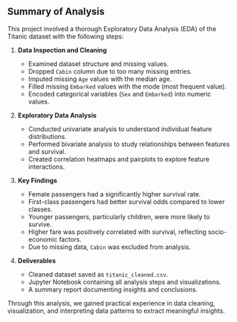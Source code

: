 ## Summary of Analysis

This project involved a thorough Exploratory Data Analysis (EDA) of the Titanic dataset with the following steps:

1. **Data Inspection and Cleaning**  
   - Examined dataset structure and missing values.  
   - Dropped `Cabin` column due to too many missing entries.  
   - Imputed missing `Age` values with the median age.  
   - Filled missing `Embarked` values with the mode (most frequent value).  
   - Encoded categorical variables (`Sex` and `Embarked`) into numeric values.

2. **Exploratory Data Analysis**  
   - Conducted univariate analysis to understand individual feature distributions.  
   - Performed bivariate analysis to study relationships between features and survival.  
   - Created correlation heatmaps and pairplots to explore feature interactions.

3. **Key Findings**  
   - Female passengers had a significantly higher survival rate.  
   - First-class passengers had better survival odds compared to lower classes.  
   - Younger passengers, particularly children, were more likely to survive.  
   - Higher fare was positively correlated with survival, reflecting socio-economic factors.  
   - Due to missing data, `Cabin` was excluded from analysis.

4. **Deliverables**  
   - Cleaned dataset saved as `titanic_cleaned.csv`.  
   - Jupyter Notebook containing all analysis steps and visualizations.  
   - A summary report documenting insights and conclusions.

Through this analysis, we gained practical experience in data cleaning, visualization, and interpreting data patterns to extract meaningful insights.
